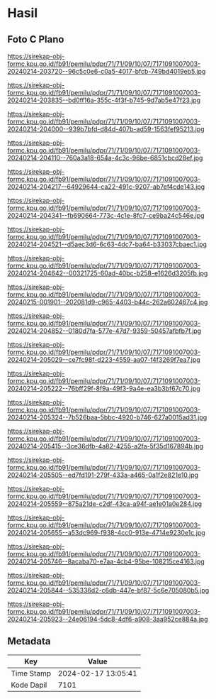 # Hasil

## Foto C Plano

https://sirekap-obj-formc.kpu.go.id/fb91/pemilu/pdpr/71/71/09/10/07/7171091007003-20240214-203720--96c5c0e6-c0a5-4017-bfcb-749bd4019eb5.jpg

https://sirekap-obj-formc.kpu.go.id/fb91/pemilu/pdpr/71/71/09/10/07/7171091007003-20240214-203835--bd0ff16a-355c-4f3f-b745-9d7ab5e47f23.jpg

https://sirekap-obj-formc.kpu.go.id/fb91/pemilu/pdpr/71/71/09/10/07/7171091007003-20240214-204000--939b7bfd-d84d-407b-ad59-1563fef95213.jpg

https://sirekap-obj-formc.kpu.go.id/fb91/pemilu/pdpr/71/71/09/10/07/7171091007003-20240214-204110--760a3a18-654a-4c3c-96be-6851cbcd28ef.jpg

https://sirekap-obj-formc.kpu.go.id/fb91/pemilu/pdpr/71/71/09/10/07/7171091007003-20240214-204217--64929644-ca22-491c-9207-ab7ef4cde143.jpg

https://sirekap-obj-formc.kpu.go.id/fb91/pemilu/pdpr/71/71/09/10/07/7171091007003-20240214-204341--fb690664-773c-4c1e-8fc7-ce9ba24c546e.jpg

https://sirekap-obj-formc.kpu.go.id/fb91/pemilu/pdpr/71/71/09/10/07/7171091007003-20240214-204521--d5aec3d6-6c63-4dc7-ba64-b33037cbaec1.jpg

https://sirekap-obj-formc.kpu.go.id/fb91/pemilu/pdpr/71/71/09/10/07/7171091007003-20240214-204642--00321725-60ad-40bc-b258-e1626d3205fb.jpg

https://sirekap-obj-formc.kpu.go.id/fb91/pemilu/pdpr/71/71/09/10/07/7171091007003-20240215-001901--202081d9-c965-4403-b44c-262a602467c4.jpg

https://sirekap-obj-formc.kpu.go.id/fb91/pemilu/pdpr/71/71/09/10/07/7171091007003-20240214-204852--0180d7fa-577e-47d7-9359-50457afbfb7f.jpg

https://sirekap-obj-formc.kpu.go.id/fb91/pemilu/pdpr/71/71/09/10/07/7171091007003-20240214-205029--ce7fc98f-d223-4559-aa07-f4f3269f7ea7.jpg

https://sirekap-obj-formc.kpu.go.id/fb91/pemilu/pdpr/71/71/09/10/07/7171091007003-20240214-205222--76bff29f-8f9a-49f3-9a4e-ea3b3bf67c70.jpg

https://sirekap-obj-formc.kpu.go.id/fb91/pemilu/pdpr/71/71/09/10/07/7171091007003-20240214-205324--7b526baa-5bbc-4920-b746-627a0015ad31.jpg

https://sirekap-obj-formc.kpu.go.id/fb91/pemilu/pdpr/71/71/09/10/07/7171091007003-20240214-205415--3ce36dfb-4a82-4255-a2fa-5f35d167894b.jpg

https://sirekap-obj-formc.kpu.go.id/fb91/pemilu/pdpr/71/71/09/10/07/7171091007003-20240214-205505--ed7fd191-279f-433a-a465-0a1f2e821e10.jpg

https://sirekap-obj-formc.kpu.go.id/fb91/pemilu/pdpr/71/71/09/10/07/7171091007003-20240214-205559--875a21de-c2df-43ca-a94f-ae1e01a0e284.jpg

https://sirekap-obj-formc.kpu.go.id/fb91/pemilu/pdpr/71/71/09/10/07/7171091007003-20240214-205655--a53dc969-f938-4cc0-913e-4714e9230e1c.jpg

https://sirekap-obj-formc.kpu.go.id/fb91/pemilu/pdpr/71/71/09/10/07/7171091007003-20240214-205746--8acaba70-e7aa-4cb4-95be-108215ce4163.jpg

https://sirekap-obj-formc.kpu.go.id/fb91/pemilu/pdpr/71/71/09/10/07/7171091007003-20240214-205844--535336d2-c6db-447e-bf87-5c6e705080b5.jpg

https://sirekap-obj-formc.kpu.go.id/fb91/pemilu/pdpr/71/71/09/10/07/7171091007003-20240214-205923--24e06194-5dc8-4df6-a908-3aa952ce884a.jpg


## Metadata

| Key        | Value               |
| ---------- | ------------------- |
| Time Stamp | 2024-02-17 13:05:41 |
| Kode Dapil | 7101                |



